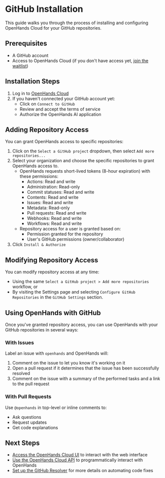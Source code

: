 # GitHub Installation

This guide walks you through the process of installing and configuring OpenHands Cloud for your GitHub repositories.

## Prerequisites

- A GitHub account
- Access to OpenHands Cloud (if you don't have access yet, [join the waitlist](https://www.all-hands.dev/join-waitlist))

## Installation Steps

1. Log in to [OpenHands Cloud](https://app.all-hands.dev)
2. If you haven't connected your GitHub account yet:
   - Click on `Connect to GitHub`
   - Review and accept the terms of service
   - Authorize the OpenHands AI application

## Adding Repository Access

You can grant OpenHands access to specific repositories:

1. Click on the `Select a GitHub project` dropdown, then select `Add more repositories...`
2. Select your organization and choose the specific repositories to grant OpenHands access to.
   - OpenHands requests short-lived tokens (8-hour expiration) with these permissions:
     - Actions: Read and write
     - Administration: Read-only
     - Commit statuses: Read and write
     - Contents: Read and write
     - Issues: Read and write
     - Metadata: Read-only
     - Pull requests: Read and write
     - Webhooks: Read and write
     - Workflows: Read and write
   - Repository access for a user is granted based on:
     - Permission granted for the repository
     - User's GitHub permissions (owner/collaborator)
3. Click `Install & Authorize`

## Modifying Repository Access

You can modify repository access at any time:
* Using the same `Select a GitHub project > Add more repositories` workflow, or
* By visiting the Settings page and selecting `Configure GitHub Repositories` in the `GitHub Settings` section.

## Using OpenHands with GitHub

Once you've granted repository access, you can use OpenHands with your GitHub repositories in several ways:

### With Issues

Label an issue with `openhands` and OpenHands will:
1. Comment on the issue to let you know it's working on it
2. Open a pull request if it determines that the issue has been successfully resolved
3. Comment on the issue with a summary of the performed tasks and a link to the pull request

### With Pull Requests

Use `@openhands` in top-level or inline comments to:
- Ask questions
- Request updates
- Get code explanations

## Next Steps

- [Access the OpenHands Cloud UI](./cloud-ui.md) to interact with the web interface
- [Use the OpenHands Cloud API](./cloud-api.md) to programmatically interact with OpenHands
- [Set up the GitHub Resolver](./cloud-github-resolver.md) for more details on automating code fixes
